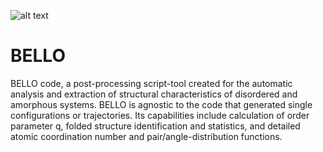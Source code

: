 ![alt text](https://github.com/behnood1368/BELLO/blob/BELLO_GUI/cover.png)
# BELLO
BELLO code, a post-processing script-tool created for the automatic analysis and extraction of structural characteristics of disordered and amorphous systems. BELLO is agnostic to the code that generated single configurations or trajectories. Its capabilities include calculation of order parameter q, folded structure identification and statistics,  and detailed atomic coordination number and pair/angle-distribution functions.
